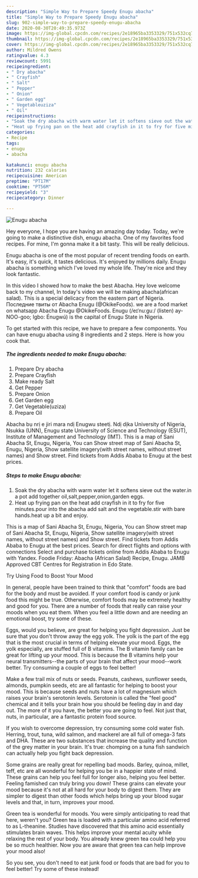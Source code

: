 ```yaml
---
description: "Simple Way to Prepare Speedy Enugu abacha"
title: "Simple Way to Prepare Speedy Enugu abacha"
slug: 902-simple-way-to-prepare-speedy-enugu-abacha
date: 2020-08-30T20:49:35.973Z
image: https://img-global.cpcdn.com/recipes/2e18965ba3353329/751x532cq70/enugu-abacha-recipe-main-photo.jpg
thumbnail: https://img-global.cpcdn.com/recipes/2e18965ba3353329/751x532cq70/enugu-abacha-recipe-main-photo.jpg
cover: https://img-global.cpcdn.com/recipes/2e18965ba3353329/751x532cq70/enugu-abacha-recipe-main-photo.jpg
author: Mildred Owens
ratingvalue: 4.3
reviewcount: 5991
recipeingredient:
- " Dry abacha"
- " Crayfish"
- " Salt"
- " Pepper"
- " Onion"
- " Garden egg"
- " Vegetableuziza"
- " Oil"
recipeinstructions:
- "Soak the dry abacha with warm water let it softens sieve out the water.in a pot add together oil,salt,pepper,onion,garden eggs."
- "Heat up frying pan on the heat add crayfish in it to fry for five minutes.pour into the abacha add salt and the vegetable.stir with bare hands.heat up a bit and enjoy."
categories:
- Recipe
tags:
- enugu
- abacha

katakunci: enugu abacha 
nutrition: 232 calories
recipecuisine: American
preptime: "PT17M"
cooktime: "PT56M"
recipeyield: "3"
recipecategory: Dinner

---
```



![Enugu abacha](https://img-global.cpcdn.com/recipes/2e18965ba3353329/751x532cq70/enugu-abacha-recipe-main-photo.jpg)

Hey everyone, I hope you are having an amazing day today. Today, we're going to make a distinctive dish, enugu abacha. One of my favorites food recipes. For mine, I'm gonna make it a bit tasty. This will be really delicious.

Enugu abacha is one of the most popular of recent trending foods on earth. It's easy, it's quick, it tastes delicious. It's enjoyed by millions daily. Enugu abacha is something which I've loved my whole life. They're nice and they look fantastic.

In this video I showed how to make the best Abacha. Hey love welcome back to my channel, In today&#39;s video we will be making abacha(african salad). This is a special delicacy from the eastern part of Nigeria. Последние твиты от Abacha Enugu (@OkikeFoods). we are a food market on whatsapp Abacha Enugu @OkikeFoods. Enugu (/eɪˈnuːɡuː/ (listen) ay-NOO-goo; Igbo: Énugwú) is the capital of Enugu State in Nigeria.


To get started with this recipe, we have to prepare a few components. You can have enugu abacha using 8 ingredients and 2 steps. Here is how you cook that.

<!--inarticleads1-->

##### The ingredients needed to make Enugu abacha:

1. Prepare  Dry abacha
1. Prepare  Crayfish
1. Make ready  Salt
1. Get  Pepper
1. Prepare  Onion
1. Get  Garden egg
1. Get  Vegetable(uziza)
1. Prepare  Oil


Abacha bụ nrị e jiri mara ndị Enugwu steetị. Ndị dịka University of Nigeria, Nsukka (UNN), Enugu state University of Science and Technology (ESUT), Institute of Management and Technology (IMT). This is a map of Sani Abacha St, Enugu, Nigeria, You can Show street map of Sani Abacha St, Enugu, Nigeria, Show satellite imagery(with street names, without street names) and Show street. Find tickets from Addis Ababa to Enugu at the best prices. 

<!--inarticleads2-->

##### Steps to make Enugu abacha:

1. Soak the dry abacha with warm water let it softens sieve out the water.in a pot add together oil,salt,pepper,onion,garden eggs.
1. Heat up frying pan on the heat add crayfish in it to fry for five minutes.pour into the abacha add salt and the vegetable.stir with bare hands.heat up a bit and enjoy.


This is a map of Sani Abacha St, Enugu, Nigeria, You can Show street map of Sani Abacha St, Enugu, Nigeria, Show satellite imagery(with street names, without street names) and Show street. Find tickets from Addis Ababa to Enugu at the best prices. Search for direct flights and options with connections Select and purchase tickets online from Addis Ababa to Enugu with Yandex. Foodie Friday: Abacha (African Salad) Recipe, Enugu. JAMB Approved CBT Centres for Registration in Edo State. 

Try Using Food to Boost Your Mood


In general, people have been trained to think that "comfort" foods are bad for the body and must be avoided. If your comfort food is candy or junk food this might be true. Otherwise, comfort foods may be extremely healthy and good for you. There are a number of foods that really can raise your moods when you eat them. When you feel a little down and are needing an emotional boost, try some of these.

Eggs, would you believe, are great for helping you fight depression. Just be sure that you don't throw away the egg yolk. The yolk is the part of the egg that is the most crucial in terms of helping elevate your mood. Eggs, the yolk especially, are stuffed full of B vitamins. The B vitamin family can be great for lifting up your mood. This is because the B vitamins help your neural transmitters--the parts of your brain that affect your mood--work better. Try consuming a couple of eggs to feel better!

Make a few trail mix of nuts or seeds. Peanuts, cashews, sunflower seeds, almonds, pumpkin seeds, etc are all fantastic for helping to boost your mood. This is because seeds and nuts have a lot of magnesium which raises your brain's serotonin levels. Serotonin is called the "feel good" chemical and it tells your brain how you should be feeling day in and day out. The more of it you have, the better you are going to feel. Not just that, nuts, in particular, are a fantastic protein food source.

If you wish to overcome depression, try consuming some cold water fish. Herring, trout, tuna, wild salmon, and mackerel are all full of omega-3 fats and DHA. These are two substances that increase the quality and function of the grey matter in your brain. It's true: chomping on a tuna fish sandwich can actually help you fight back depression. 

Some grains are really great for repelling bad moods. Barley, quinoa, millet, teff, etc are all wonderful for helping you be in a happier state of mind. These grains can help you feel full for longer also, helping you feel better. Feeling famished can truly bring you down! These grains can elevate your mood because it's not at all hard for your body to digest them. They are simpler to digest than other foods which helps bring up your blood sugar levels and that, in turn, improves your mood.

Green tea is wonderful for moods. You were simply anticipating to read that here, weren't you? Green tea is loaded with a particular amino acid referred to as L-theanine. Studies have discovered that this amino acid essentially stimulates brain waves. This helps improve your mental acuity while relaxing the rest of your body. You already knew green tea could help you be so much healthier. Now you are aware that green tea can help improve your mood also!

So you see, you don't need to eat junk food or foods that are bad for you to feel better! Try some of these instead!

